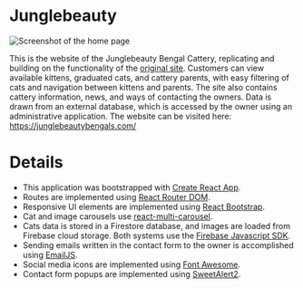 # Junglebeauty
![Screenshot of the home page](https://cdn.discordapp.com/attachments/874569364282679307/1137577184119234661/image.png)

This is the website of the Junglebeauty Bengal Cattery, replicating and building on the functionality of the [original site](https://bengalcats.ca/index.php). Customers can view available kittens, graduated cats, and cattery parents, with easy filtering of cats and navigation between kittens and parents. The site also contains cattery information, news, and ways of contacting the owners. Data is drawn from an external database, which is accessed by the owner using an administrative application. The website can be visited here: https://junglebeautybengals.com/

# Details

- This application was bootstrapped with [Create React App](https://github.com/facebook/create-react-app). 
- Routes are implemented using [React Router DOM](https://github.com/remix-run/react-router).
- Responsive UI elements are implemented using [React Bootstrap](https://github.com/react-bootstrap/react-bootstrap).
- Cat and image carousels use [react-multi-carousel](https://github.com/YIZHUANG/react-multi-carousel).
- Cats data is stored in a Firestore database, and images are loaded from Firebase cloud storage. Both systems use the [Firebase Javascript SDK](https://github.com/firebase/firebase-js-sdk).
- Sending emails written in the contact form to the owner is accomplished using [EmailJS](https://www.emailjs.com/).
- Social media icons are implemented using [Font Awesome](https://github.com/FortAwesome/react-fontawesome).
- Contact form popups are implemented using [SweetAlert2](https://github.com/sweetalert2/sweetalert2).
